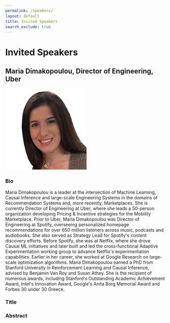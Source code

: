```yaml
---
permalink: /speakers/
layout: default
title: Invited Speakers
search_exclude: true
---
```


# **Invited Speakers**

## Maria Dimakopoulou, Director of Engineering, Uber

![](/images/maria.jpg "Maria Dimakopoulou")


### Bio
Maria Dimakopoulou is a leader at the intersection of Machine Learning, Causal Inference and large-scale Engineering Systems in the domains of Recommendation Systems and, more recently, Marketplaces. She is currently Director of Engineering at Uber, where she leads a 50-person organization developing Pricing & Incentive strategies for the Mobility Marketplace. Prior to Uber, Maria Dimakopoulou was Director of Engineering at Spotify, overseeing personalized homepage recommendations for over 650 million listeners across music, podcasts and audiobooks. She also served as Strategy Lead for Spotify's content discovery efforts. Before Spotify, she was at Netflix, where she drove Causal ML initiatives and later built and led the cross-functional Adaptive Experimentation working group to advance Netflix's experimentation capabilities. Earlier in her career, she worked at Google Research on large-scale optimization algorithms. Maria Dimakopoulou earned a PhD from Stanford University in Reinforcement Learning and Causal Inference, advised by Benjamin Van Roy and Susan Athey. She is the recipient of numerous awards, including Stanford's Outstanding Academic Achievement Award, Intel's Innovation Award, Google's Anita Borg Memorial Award and Forbes 30 under 30 Greece.

### Title

### Abstract